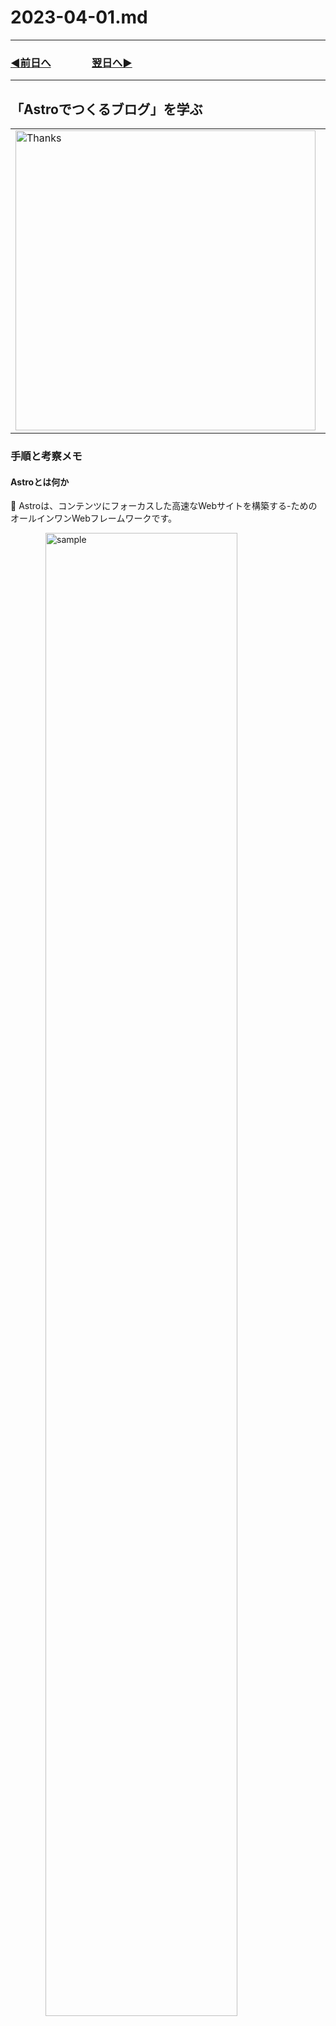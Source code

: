 # 2023-04-01.md

---

### [◀️前日へ](https://github.com/yuasys/chatty-journal/blob/main/2023/03/2023-03-31.md)&emsp;&emsp;&emsp;&emsp;[翌日へ▶️](https://github.com/yuasys/chatty-journal/blob/main/2023/04/2023-04-02.md)

---

## 「Astroでつくるブログ」を学ぶ

<table>
    <tr>
        <td><a href="https://youtu.be/tgW_GnfMr8o"><img src="https://i.imgur.com/gj4D9Rz.png" alt="Thanks" width="480px"></a></td>
        <td style="vertical-align:top;">2023年2月にハマっていた<br>Astro.jsの学習の続きをやっ<br>てみました。<br>教材は左の画像をクリック<br>するとアクセスできます。</td>
    </tr>
</table>

### 手順と考察メモ

#### Astroとは何か

🍊 Astroは、コンテンツにフォーカスした高速なWebサイトを構築する-ためのオールインワンWebフレームワークです。

&emsp;&emsp;&emsp;&emsp;<a href="https://astro.build/"><img width="78%" src="https://i.imgur.com/bjupnU6.jpg" alt="sample"></a>
